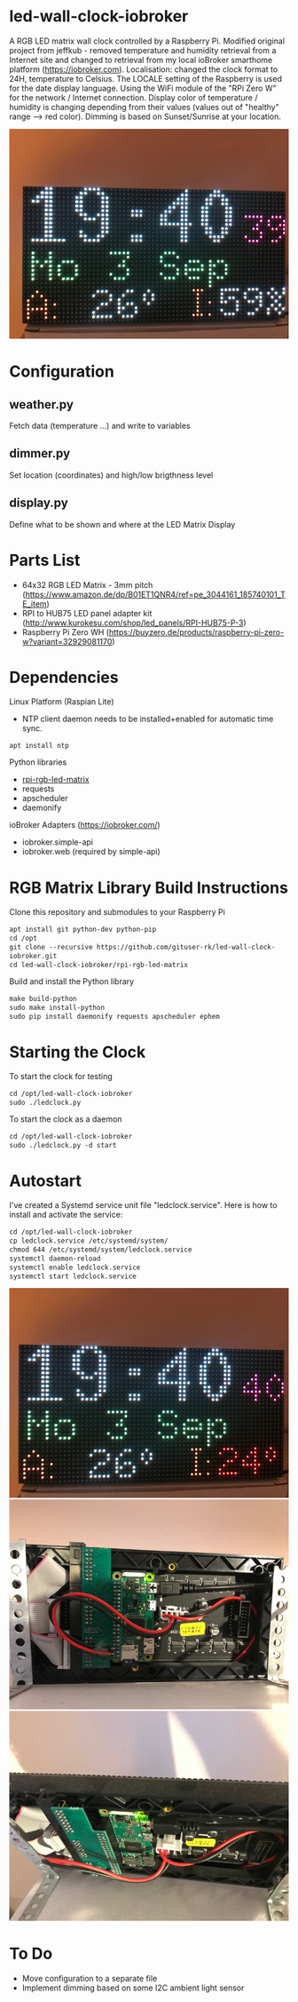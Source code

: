 # led-wall-clock-iobroker
A RGB LED matrix wall clock controlled by a Raspberry Pi.
Modified original project from jeffkub - removed temperature and humidity retrieval from a Internet site and changed to retrieval from my local ioBroker smarthome platform (https://iobroker.com). Localisation: changed the clock format to 24H, temperature to Celsius.
The LOCALE setting of the Raspberry is used for the date display language.
Using the WiFi module of the "RPi Zero W" for the network / Internet connection.
Display color of temperature / humidity is changing depending from their values (values out of "healthy" range --> red color).
Dimming is based on Sunset/Sunrise at your location.

![Pic1](pics/IMG_9381.PNG)

# Configuration
## weather.py
Fetch data (temperature ...) and write to variables
## dimmer.py
Set location (coordinates) and high/low brigthness level 
## display.py
Define what to be shown and where at the LED Matrix Display

# Parts List 
- 64x32 RGB LED Matrix - 3mm pitch (https://www.amazon.de/dp/B01ET1QNR4/ref=pe_3044161_185740101_TE_item)
- RPI to HUB75 LED panel adapter kit (http://www.kurokesu.com/shop/led_panels/RPI-HUB75-P-3)
- Raspberry Pi Zero WH (https://buyzero.de/products/raspberry-pi-zero-w?variant=32929081170)

# Dependencies
Linux Platform (Raspian Lite)
- NTP client daemon needs to be installed+enabled for automatic time sync.
```
apt install ntp
```
Python libraries
- [rpi-rgb-led-matrix](https://github.com/hzeller/rpi-rgb-led-matrix)
- requests
- apscheduler
- daemonify

ioBroker Adapters (https://iobroker.com/)
- iobroker.simple-api 
- iobroker.web (required by simple-api)


# RGB Matrix Library Build Instructions
Clone this repository and submodules to your Raspberry Pi
```
apt install git python-dev python-pip
cd /opt
git clone --recursive https://github.com/gituser-rk/led-wall-clock-iobroker.git
cd led-wall-clock-iobroker/rpi-rgb-led-matrix
```

Build and install the Python library
```
make build-python
sudo make install-python
sudo pip install daemonify requests apscheduler ephem
```
# Starting the Clock
To start the clock for testing
```
cd /opt/led-wall-clock-iobroker
sudo ./ledclock.py
```
To start the clock as a daemon
```
cd /opt/led-wall-clock-iobroker
sudo ./ledclock.py -d start
```
# Autostart
I've created a Systemd service unit file "ledclock.service". Here is how to install and activate the service:
```
cd /opt/led-wall-clock-iobroker
cp ledclock.service /etc/systemd/system/
chmod 644 /etc/systemd/system/ledclock.service
systemctl daemon-reload
systemctl enable ledclock.service
systemctl start ledclock.service
```
![Pic2](pics/IMG_9382.PNG)
![Pic3](pics/IMG_9383.PNG)
![Pic4](pics/IMG_9385.PNG)

# To Do
- Move configuration to a separate file
- Implement dimming based on some I2C ambient light sensor
